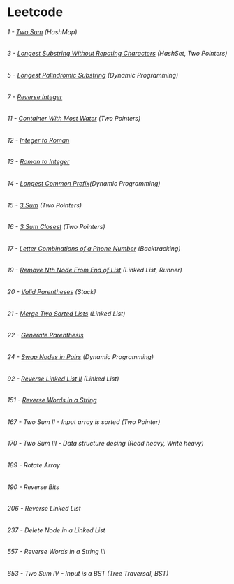 # Leetcode
###### 1 - [Two Sum](https://leetcode.com/problems/two-sum/description/) (HashMap)
###### 3 - [Longest Substring Without Repating Characters](https://leetcode.com/problems/longest-substring-without-repeating-characters/description/) (HashSet, Two Pointers)
###### 5 - [Longest Palindromic Substring](https://leetcode.com/problems/longest-substring-without-repeating-characters/description/) (Dynamic Programming)
###### 7 - [Reverse Integer](https://leetcode.com/problems/reverse-integer/description/)
###### 11 - [Container With Most Water](https://leetcode.com/problems/container-with-most-water/description/) (Two Pointers)
###### 12 - [Integer to Roman](https://leetcode.com/problems/integer-to-roman/description/)
###### 13 - [Roman to Integer](https://leetcode.com/problems/roman-to-integer/)
###### 14 - [Longest Common Prefix](https://leetcode.com/problems/longest-common-prefix/description/)(Dynamic Programming)
###### 15 - [3 Sum](https://leetcode.com/problems/3sum/) (Two Pointers)
###### 16 - [3 Sum Closest](https://leetcode.com/problems/3sum-closest/description/) (Two Pointers)
###### 17 - [Letter Combinations of a Phone Number](https://leetcode.com/problems/letter-combinations-of-a-phone-number/description/) (Backtracking)
###### 19 - [Remove Nth Node From End of List](https://leetcode.com/problems/remove-nth-node-from-end-of-list/description/) (Linked List, Runner)
###### 20 - [Valid Parentheses](https://leetcode.com/problems/valid-parentheses/description/) (Stack)
###### 21 - [Merge Two Sorted Lists](https://leetcode.com/problems/merge-two-sorted-lists/) (Linked List)
###### 22 - [Generate Parenthesis](https://leetcode.com/problems/generate-parentheses/description/)
###### 24 - [Swap Nodes in Pairs](https://leetcode.com/problems/swap-nodes-in-pairs/description/) (Dynamic Programming)
###### 92 - [Reverse Linked List II](https://leetcode.com/problems/reverse-linked-list-ii/description/) (Linked List)
###### 151 - [Reverse Words in a String](https://leetcode.com/problems/reverse-words-in-a-string/description/) 
###### 167 - Two Sum II - Input array is sorted (Two Pointer)
###### 170 - Two Sum III - Data structure desing (Read heavy, Write heavy)
###### 189 - Rotate Array
###### 190 - Reverse Bits
###### 206 - Reverse Linked List
###### 237 - Delete Node in a Linked List
###### 557 - Reverse Words in a String III
###### 653 - Two Sum IV - Input is a BST (Tree Traversal, BST)
